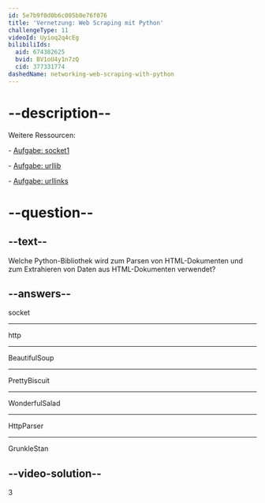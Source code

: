```yaml
---
id: 5e7b9f0d0b6c005b0e76f076
title: 'Vernetzung: Web Scraping mit Python'
challengeType: 11
videoId: Uyioq2q4cEg
bilibiliIds:
  aid: 674382625
  bvid: BV1oU4y1n7zQ
  cid: 377331774
dashedName: networking-web-scraping-with-python
---
```


# --description--

Weitere Ressourcen:

\- <a href="https://www.youtube.com/watch?v=dWLdI143W-g" target="_blank" rel="noopener noreferrer nofollow">Aufgabe: socket1</a>

\- <a href="https://www.youtube.com/watch?v=8yis2DvbBkI" target="_blank" rel="noopener noreferrer nofollow">Aufgabe: urllib</a>

\- <a href="https://www.youtube.com/watch?v=g9flPDG9nnY" target="_blank" rel="noopener noreferrer nofollow">Aufgabe: urllinks</a>

# --question--

## --text--

Welche Python-Bibliothek wird zum Parsen von HTML-Dokumenten und zum Extrahieren von Daten aus HTML-Dokumenten verwendet?

## --answers--

socket

---

http

---

BeautifulSoup

---

PrettyBiscuit

---

WonderfulSalad

---

HttpParser

---

GrunkleStan

## --video-solution--

3

